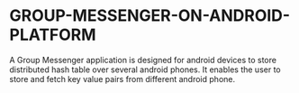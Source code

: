 GROUP-MESSENGER-ON-ANDROID-PLATFORM
===================================

A Group Messenger application is designed for android devices to store distributed hash table over several android phones. It enables the user to store and fetch key value pairs from different android phone.

